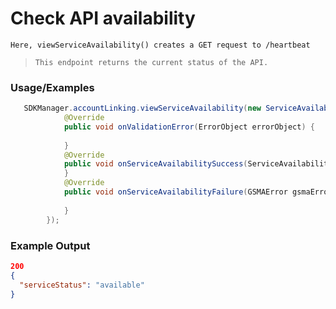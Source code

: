 # Check API availability

`Here, viewServiceAvailability() creates a GET request to /heartbeat`

> `This endpoint returns the current status of the API.`


### Usage/Examples

```java
   SDKManager.accountLinking.viewServiceAvailability(new ServiceAvailabilityInterface() {
            @Override
            public void onValidationError(ErrorObject errorObject) {
                
            }
            @Override
            public void onServiceAvailabilitySuccess(ServiceAvailability serviceAvailability) {
            }
            @Override
            public void onServiceAvailabilityFailure(GSMAError gsmaError) {
              
            }
        });
```

### Example Output

```json
200
{
  "serviceStatus": "available"
}
```
